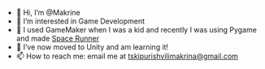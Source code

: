 - 👋 Hi, I’m @Makrine
- 👀 I’m interested in Game Development
- 🌱 I used GameMaker when I was a kid and recently I was using Pygame and made [Space Runner](https://github.com/Makrine/SpaceRunner)
- :rocket: I’ve now moved to Unity and am learning it!
- 📫 How to reach me: email me at tskipurishvilimakrina@gmail.com

<!---
Makrine/Makrine is a ✨ special ✨ repository because its `README.md` (this file) appears on your GitHub profile.
You can click the Preview link to take a look at your changes.
--->
